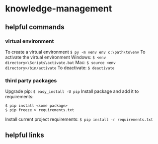 # knowledge-management

## helpful commands

### virtual environment
To create a virtual environment
```$ py -m venv env c:\path\to\env```
To activate the virtual environment
Windows: `$ <env directory>\Scripts\activate.bat`
Mac: `$ source <env directory>/bin/activate`
To deactivate: `$ deactivate`

### third party packages
Upgrade pip: `$ easy_install -U pip`
Install package and add it to requirements:
```
$ pip install <some package>
$ pip freeze > requirements.txt
```
Install current project requirements: `$ pip install -r requirements.txt`


## helpful links

